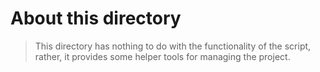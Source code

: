 # About this directory

> This directory has nothing to do with the functionality of the script, rather, it provides some helper tools for managing the project.

